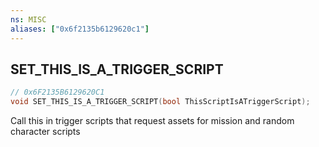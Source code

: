```yaml
---
ns: MISC
aliases: ["0x6f2135b6129620c1"]
---
```

## SET_THIS_IS_A_TRIGGER_SCRIPT

```c
// 0x6F2135B6129620C1
void SET_THIS_IS_A_TRIGGER_SCRIPT(bool ThisScriptIsATriggerScript);
```

Call this in trigger scripts that request assets for mission and random character scripts

